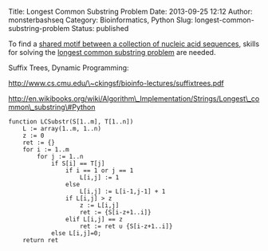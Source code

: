 Title: Longest Common Substring Problem
Date: 2013-09-25 12:12
Author: monsterbashseq
Category: Bioinformatics, Python
Slug: longest-common-substring-problem
Status: published

To find a [shared motif between a collection of nucleic acid
sequences](http://rosalind.info/problems/lcsm/), skills for solving the
[longest common substring
problem](http://en.wikipedia.org/wiki/Longest_common_substring_problem)
are needed.

Suffix Trees, Dynamic Programming:

http://www.cs.cmu.edu/\~ckingsf/bioinfo-lectures/suffixtrees.pdf

http://en.wikibooks.org/wiki/Algorithm\_Implementation/Strings/Longest\_common\_substring\#Python

    function LCSubstr(S[1..m], T[1..n])
        L := array(1..m, 1..n)
        z := 0
        ret := {}
        for i := 1..m
            for j := 1..n
                if S[i] == T[j]
                    if i == 1 or j == 1
                        L[i,j] := 1
                    else
                        L[i,j] := L[i-1,j-1] + 1
                    if L[i,j] > z
                        z := L[i,j]
                        ret := {S[i-z+1..i]}
                    elif L[i,j] == z
                        ret := ret ∪ {S[i-z+1..i]}
                else L[i,j]=0;
        return ret
